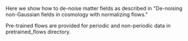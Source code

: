Here we show how to de-noise matter fields as described in "De-noising non-Gaussian fields in cosmology with normalizing flows."

Pre-trained flows are provided for periodic and non-periodic data in pretrained_flows directory.

